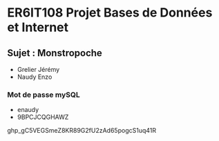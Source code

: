 
# ER6IT108 Projet Bases de Données et Internet

## Sujet : Monstropoche

- Grelier Jérémy
- Naudy Enzo

### Mot de passe mySQL

- enaudy
- 9BPCJCQGHAWZ

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